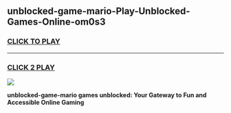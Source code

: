 
## unblocked-game-mario-Play-Unblocked-Games-Online-om0s3
<h3>
<a href="https://premium76.site?title=unblocked-game-mario&ref=25A">CLICK TO PLAY</a></h3>
<hr>

<h3>
<a href="https://premium76.site?title=unblocked-game-mario&ref=25A">CLICK 2 PLAY</a>
  
</h3>

<a href="https://premium76.site?title=unblocked-game-mario&ref=25A"><img src="https://clearcache.store/games.png"></a>


**unblocked-game-mario games unblocked: Your Gateway to Fun and Accessible Online Gaming**
